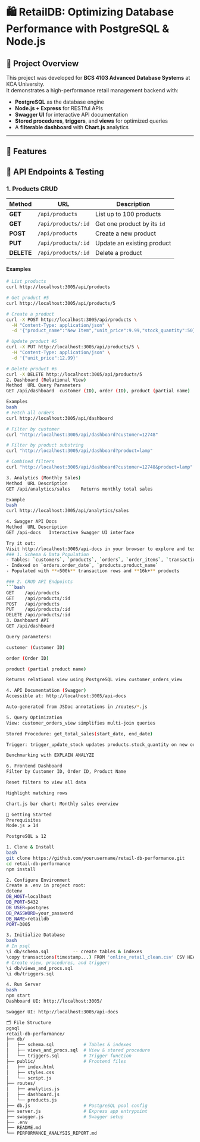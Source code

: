 # 🛍️ RetailDB: Optimizing Database Performance with PostgreSQL & Node.js

## 📖 Project Overview

This project was developed for **BCS 4103 Advanced Database Systems** at KCA University.  
It demonstrates a high-performance retail management backend with:

- **PostgreSQL** as the database engine  
- **Node.js + Express** for RESTful APIs  
- **Swagger UI** for interactive API documentation  
- **Stored procedures**, **triggers**, and **views** for optimized queries  
- A **filterable dashboard** with **Chart.js** analytics  

---

## 🚀 Features

## 🔗 API Endpoints & Testing

### 1. Products CRUD

| Method | URL                          | Description                   |
|--------|------------------------------|-------------------------------|
| **GET**    | `/api/products`              | List up to 100 products       |
| **GET**    | `/api/products/:id`          | Get one product by its `id`   |
| **POST**   | `/api/products`              | Create a new product          |
| **PUT**    | `/api/products/:id`          | Update an existing product    |
| **DELETE** | `/api/products/:id`          | Delete a product              |

#### Examples
```bash
# List products
curl http://localhost:3005/api/products

# Get product #5
curl http://localhost:3005/api/products/5

# Create a product
curl -X POST http://localhost:3005/api/products \
  -H "Content-Type: application/json" \
  -d '{"product_name":"New Item","unit_price":9.99,"stock_quantity":50}'

# Update product #5
curl -X PUT http://localhost:3005/api/products/5 \
  -H "Content-Type: application/json" \
  -d '{"unit_price":12.99}'

# Delete product #5
curl -X DELETE http://localhost:3005/api/products/5
2. Dashboard (Relational View)
Method	URL	Query Parameters
GET	/api/dashboard	customer (ID), order (ID), product (partial name)

Examples
bash
# Fetch all orders
curl http://localhost:3005/api/dashboard

# Filter by customer
curl "http://localhost:3005/api/dashboard?customer=12748"

# Filter by product substring
curl "http://localhost:3005/api/dashboard?product=lamp"

# Combined filters
curl "http://localhost:3005/api/dashboard?customer=12748&product=lamp"

3. Analytics (Monthly Sales)
Method	URL	Description
GET	/api/analytics/sales	Returns monthly total sales

Example
bash
curl http://localhost:3005/api/analytics/sales

4. Swagger API Docs
Method	URL	Description
GET	/api-docs	Interactive Swagger UI interface

Try it out:
Visit http://localhost:3005/api-docs in your browser to explore and test every endpoint.
### 1. Schema & Data Population
- Tables: `customers`, `products`, `orders`, `order_items`, `transactions`  
- Indexed on `orders.order_date`, `products.product_name`  
- Populated with **>500k** transaction rows and **16k+** products  

### 2. CRUD API Endpoints
```bash
GET    /api/products
GET    /api/products/:id
POST   /api/products
PUT    /api/products/:id
DELETE /api/products/:id
3. Dashboard API
GET /api/dashboard

Query parameters:

customer (Customer ID)

order (Order ID)

product (partial product name)

Returns relational view using PostgreSQL view customer_orders_view

4. API Documentation (Swagger)
Accessible at: http://localhost:3005/api-docs

Auto-generated from JSDoc annotations in /routes/*.js

5. Query Optimization
View: customer_orders_view simplifies multi-join queries

Stored Procedure: get_total_sales(start_date, end_date)

Trigger: trigger_update_stock updates products.stock_quantity on new orders

Benchmarking with EXPLAIN ANALYZE

6. Frontend Dashboard
Filter by Customer ID, Order ID, Product Name

Reset filters to view all data

Highlight matching rows

Chart.js bar chart: Monthly sales overview

🔧 Getting Started
Prerequisites
Node.js ≥ 14

PostgreSQL ≥ 12

1. Clone & Install
bash
git clone https://github.com/yourusername/retail-db-performance.git
cd retail-db-performance
npm install

2. Configure Environment
Create a .env in project root:
dotenv
DB_HOST=localhost
DB_PORT=5432
DB_USER=postgres
DB_PASSWORD=your_password
DB_NAME=retaildb
PORT=3005

3. Initialize Database
bash
# In psql
\i db/schema.sql         -- create tables & indexes
\copy transactions(timestamp...) FROM 'online_retail_clean.csv' CSV HEADER
# Create view, procedures, and trigger:
\i db/views_and_procs.sql
\i db/triggers.sql

4. Run Server
bash
npm start
Dashboard UI: http://localhost:3005/

Swagger UI: http://localhost:3005/api-docs

🗂️ File Structure
pgsql
retail-db-performance/
├── db/
│   ├── schema.sql           # Tables & indexes
│   ├── views_and_procs.sql  # View & stored procedure
│   └── triggers.sql         # Trigger function
├── public/                  # Frontend files
│   ├── index.html
│   ├── styles.css
│   └── script.js
├── routes/
│   ├── analytics.js
│   ├── dashboard.js
│   └── products.js
├── db.js                    # PostgreSQL pool config
├── server.js                # Express app entrypoint
├── swagger.js               # Swagger setup
├── .env
├── README.md
└── PERFORMANCE_ANALYSIS_REPORT.md
